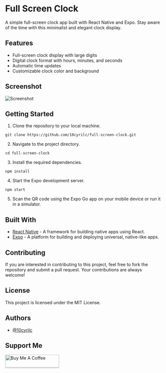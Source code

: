 # Full Screen Clock

A simple full-screen clock app built with React Native and Expo. Stay aware of the time with this minimalist and elegant clock display.

## Features

- Full-screen clock display with large digits
- Digital clock format with hours, minutes, and seconds
- Automatic time updates
- Customizable clock color and background

## Screenshot

![Screenshot](https://github.com/10cyrilc/full-screen-clock/screenshot/screen.png)

## Getting Started

1. Clone the repository to your local machine.

```
git clone https://github.com/10cyrilc/full-screen-clock.git
```

2. Navigate to the project directory.

```
cd full-screen-clock
```

3. Install the required dependencies.

```
npm install
```

4. Start the Expo development server.

```
npm start
```

5. Scan the QR code using the Expo Go app on your mobile device or run it in a simulator.

## Built With

- [React Native](https://reactnative.dev/) - A framework for building native apps using React.
- [Expo](https://expo.io/) - A platform for building and deploying universal, native-like apps.

## Contributing

If you are interested in contributing to this project, feel free to fork the repository and submit a pull request. Your contributions are always welcome!

## License

This project is licensed under the MIT License.

## Authors

- [@10cyrilc](https://www.github.com/10cyrilc)

## Support Me

<a href="https://www.buymeacoffee.com/10cyrilc" target="_blank"><img src="https://www.buymeacoffee.com/assets/img/custom_images/orange_img.png" alt="Buy Me A Coffee" style="height: 41px !important;width: 174px !important;box-shadow: 0px 3px 2px 0px rgba(190, 190, 190, 0.5) !important;-webkit-box-shadow: 0px 3px 2px 0px rgba(190, 190, 190, 0.5) !important;" ></a>
